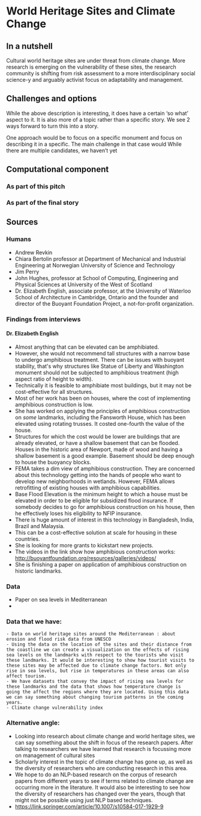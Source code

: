 # World Heritage Sites and Climate Change

## In a nutshell

Cultural world heritage sites are under threat from climate change. More research is emerging on the vulnerability of these sites, the research community is shifting from risk assessment to a more interdisciplinary social science-y and arguably activist focus on adaptability and management.

## Challenges and options

While the above description is interesting, it does have a certain ‘so what’ aspect to it. It is also more of a topic rather than a specific story. We see 2 ways forward to turn this into a story.

One approach would be to focus on a specific monument and focus on describing it in a specific. The main challenge in that case would
While there are multiple candidates, we haven’t yet

## Computational component

### As part of this pitch

### As part of the final story


## Sources

### Humans

- Andrew Revkin
- Chiara Bertolin professor at Department of Mechanical and Industrial Engineering at Norwegian University of Science and Technology
- Jim Perry
- John Hughes, professor at School of Computing, Engineering and Physical Sciences at University of the West of Scotland
- Dr. Elizabeth English, associate professor, at the University of Waterloo School of Architecture in Cambridge, Ontario and the founder and director of the Buoyant Foundation Project, a not-for-profit organization. 

### Findings from interviews
#### Dr. Elizabeth English
- Almost anything that can be elevated can be amphibiated.
- However, she would not recommend tall structures with a narrow base to undergo amphibious treatment. There can be issues with buoyant stability, that's why structures like Statue of Liberty and Washington monument should not be subjected to amphibious treatment (high aspect ratio of height to width).
- Technically it is feasible to amphibiate most buildings, but it may not be cost-effective for all structures.
- Most of her work has been on houses, where the cost of implementing amphibious construction is low. 
- She has worked on applying the principles of amphibious construction on *some* landmarks, including the Fansworth House, which has been elevated using rotating trusses. It costed one-fourth the value of the house.
- Structures for which the cost would be lower are buildings that are already elevated, or have a shallow basement that can be flooded. Houses in the historic area of Newport, made of wood and having a shallow basement is a good example. Basement should be deep enough to house the buoyancy blocks.
- FEMA takes a dim view of amphibious construction. They are concerned about this technology getting into the hands of people who want to develop new neighborhoods in wetlands. However, FEMA allows retrofitting of existing houses with amphibious capabilities.
- Base Flood Elevation is the minimum height to which a house must be elevated in order to be eligible for subsidized flood insurance. If somebody decides to go for amphibious construction on his house, then he effectively loses his eligibility to NFIP insurance.
- There is huge amount of interest in this technology in Bangladesh, India, Brazil and Malaysia.
- This can be a cost-effective solution at scale for housing in these countries.
- She is looking for more grants to kickstart new projects.
- The videos in the link show how amphibious construction works: http://buoyantfoundation.org/resources/galleries/videos/
- She is finishing a paper on application of amphibious construction on historic landmarks.

### Data

- Paper on sea levels in Mediterranean
-

### Data that we have:
    - Data on world heritage sites around the Mediterranean : about erosion and flood risk data from UNESCO
    - Using the data on the location of the sites and their distance from the coastline we can create a visualization on the effects of rising sea levels on the landmarks with respect to the tourists who visit these landmarks. It would be interesting to show how tourist visits to these sites may be affected due to climate change factors. Not only rise in sea levels, but rise in temperatures in these areas can also affect tourism.
    - We have datasets that convey the impact of rising sea levels for these landmarks and the data that shows how temperature change is going the affect the regions where they are located. Using this data we can say something about changing tourism patterns in the coming years.
    - Climate change vulnerability index
    
 ### Alternative angle:
- Looking into research about climate change and world heritage sites, we can say something about the shift in focus of the research papers. After talking to researchers we have learned that research is focussing more on management of cultural sites
- Scholarly interest in the topic of climate change has gone up, as well as the diversity of researchers who are conducting research in this area.
- We hope to do an NLP-based research on the corpus of research papers from different years to see if terms related to climate change are occurring more in the literature. It would also be interesting to see how the diversity of researchers has changed over the years, though that might not be possible using just NLP based techniques.
- https://link.springer.com/article/10.1007/s10584-017-1929-9

